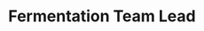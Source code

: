 ---
layout: member
weight: 50
name: Vitorio von Staa Sambatti
title: Fermentation Team Lead
img: /assets/images/members/vittorio.jpg
email: vvssambatti@gmail.com
status: alumni
year: 2020
biography: >
  Vitorio is a dedicated process engineering student responsible for coordinating the fermentation team in BIoT. Before joining Envision, he gained multidisciplinary experience working in the drone company BRVANT by getting involved with circuitry, design, and manufacturing projects. Today, his focus is to utilize his process engineering and teamwork skills to automate the brewing system to achieve a consistent brew designated for further research and to facilitate homebrewing. 
linkedin: https://www.linkedin.com/in/vitorio-von-staa-sambatti-9127b9155/
---